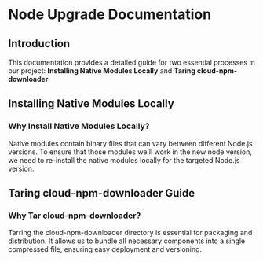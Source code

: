 # Node Upgrade Documentation

## Introduction
This documentation provides a detailed guide for two essential processes in our project: **Installing Native Modules Locally** and **Taring cloud-npm-downloader**.


## Installing Native Modules Locally
### Why Install Native Modules Locally?
Native modules contain binary files that can vary between different Node.js versions. To ensure that those modules we'll work in the new node version, we need to re-install the native modules locally for the targeted Node.js version.


## Taring cloud-npm-downloader Guide
### Why Tar cloud-npm-downloader?
Tarring the cloud-npm-downloader directory is essential for packaging and distribution. It allows us to bundle all necessary components into a single compressed file, ensuring easy deployment and versioning.



